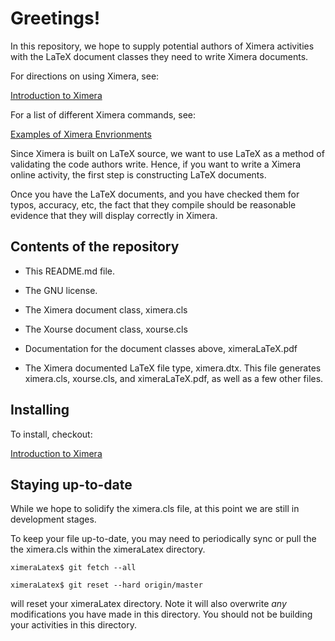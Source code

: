 Greetings!
==========

In this repository, we hope to supply potential authors of Ximera
activities with the LaTeX document classes they need to write Ximera
documents. 

For directions on using Ximera, see: 

[Introduction to Ximera](https://ximera.osu.edu/introduction/gettingStarted)

For a list of different Ximera commands, see: 

[Examples of Ximera Envrionments](https://ximera.osu.edu/examples)


Since Ximera is built on LaTeX source, we want to use LaTeX as a
method of validating the code authors write. Hence, if you want to
write a Ximera online activity, the first step is constructing LaTeX
documents.

Once you have the LaTeX documents, and you have checked them for
typos, accuracy, etc, the fact that they compile should be reasonable
evidence that they will display correctly in Ximera.



Contents of the repository
---------------------------

* This README.md file. 

* The GNU license.

* The Ximera document class, ximera.cls

* The Xourse document class, xourse.cls

* Documentation for the document classes above, ximeraLaTeX.pdf

* The Ximera documented LaTeX file type, ximera.dtx. This file
  generates ximera.cls, xourse.cls, and ximeraLaTeX.pdf, as well as a
  few other files.

Installing
----------

To install, checkout: 

[Introduction to Ximera](https://ximera.osu.edu/introduction/gettingStarted)


Staying up-to-date
------------------

While we hope to solidify the ximera.cls file, at this point we are
still in development stages.

To keep your file up-to-date, you may need to periodically sync or
pull the the ximera.cls within the ximeraLatex directory.

`ximeraLatex$ git fetch --all`

`ximeraLatex$ git reset --hard origin/master`

will reset your ximeraLatex directory. Note it will also overwrite
*any* modifications you have made in this directory. You should not be
building your activities in this directory.

